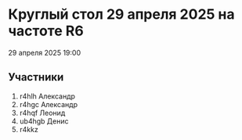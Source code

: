 # Круглый стол 29 апреля 2025 на частоте R6
29 апреля 2025 19:00

## Участники
1. r4hlh Александр
2. r4hgc Александр
3. r4hqf Леонид
4. ub4hgb Денис
5. r4kkz